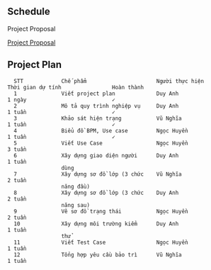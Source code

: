 Schedule
----------------------------------------------------------------------------------------------------------------------------------

Project Proposal

[Project Proposal](project_proposal.md)

Project Plan
----------------------------------------------------------------------------------------------------------------------------------

      STT            Chế phẩm                      Người thực hiện            Thời gian dự tính                Hoàn thành            
      1              Viết project plan             Duy Anh                    1 ngày                           ✓
      2              Mô tả quy trình nghiệp vụ     Duy Anh                    1 tuần                           ✓
      3              Khảo sát hiện trạng           Vũ Nghĩa                   1 tuần                           ✓
      4              Biểu đồ BPM, Use case         Ngọc Huyền                 1 tuần                           ✓
      5              Viết Use Case                 Ngọc Huyền                 3 tuần
      6              Xây dựng giao diện người      Duy Anh                    1 tuần
                     dùng                          
      7              Xây dựng sơ đồ lớp (3 chức    Vũ Nghĩa                   2 tuần
                     năng đầu) 
      8              Xây dựng sơ đồ lớp (3 chức    Duy Anh                    2 tuần
                     năng sau) 
      9              Vẽ sơ đồ trạng thái           Ngọc Huyền                 2 tuần
      10             Xây dựng môi trường kiểm      Duy Anh                    1 tuần
                     thử
      11             Viết Test Case                Ngọc Huyền                 1 tuần
      12             Tổng hợp yêu cầu bảo trì      Vũ Nghĩa                   1 tuần
